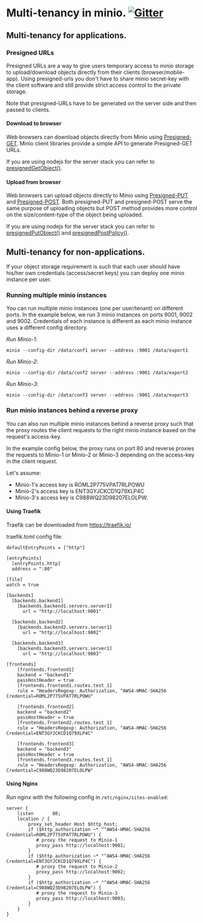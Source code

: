 # Multi-tenancy in minio. [![Gitter](https://badges.gitter.im/Join%20Chat.svg)](https://gitter.im/minio/minio)


## Multi-tenancy for applications.
### Presigned URLs
Presigned URLs are a way to give users temporary access to minio storage to upload/download objects directly from their clients (browser/mobile-app). Using presigned-urls you don't have to share minio secret-key with the client software and still provide strict access control to the private storage.

Note that presigned-URLs have to be generated on the server side and then passed to clients.

#### Download to browser
Web browsers can download objects directly from Minio using [Presigned-GET](http://docs.aws.amazon.com/AmazonS3/latest/dev/ShareObjectPreSignedURL.html). Minio client libraries provide a simple API to generate Presigned-GET URLs.

If you are using nodejs for the server stack you can refer to [presignedGetObject()](https://docs.minio.io/docs/java-client-api-reference#presignedGetObject).

#### Upload from browser
Web browsers can upload objects directly to Minio using [Presigned-PUT](http://docs.aws.amazon.com/AmazonS3/latest/dev/PresignedUrlUploadObject.html) and [Presigned-POST](http://docs.aws.amazon.com/AmazonS3/latest/API/sigv4-post-example.html). Both presigned-PUT and presigned-POST serve the same purpose of uploading objects but POST method provides more control on the size/content-type of the object being uploaded.

If you are using nodejs for the server stack you can refer to [presignedPutObject()](https://docs.minio.io/docs/javascript-client-api-reference#presignedPutObject) and [presignedPostPolicy()](https://docs.minio.io/docs/javascript-client-api-reference#presignedPostPolicy).


## Multi-tenancy for non-applications.
If your object storage requirement is such that each user should have his/her own credentials (access/secret keys) you can deploy one minio instance per user.

### Running multiple minio instances
You can run multiple minio instances (one per user/tenant) on different ports. In the example below, we run 3 minio instances on ports 9001, 9002 and 9002. Credentials of each instance is different as each minio instance uses a different config directory.

*Run Minio-1*:
```
minio --config-dir /data/conf1 server --address :9001 /data/export1
```

*Run Minio-2*:
```
minio --config-dir /data/conf2 server --address :9001 /data/export2
```

*Run Minio-3*:
```
minio --config-dir /data/conf3 server --address :9001 /data/export3
```

### Run minio instances behind a reverse proxy
You can also run multiple minio instances behind a reverse proxy such that the proxy routes the client requests to the right minio instance based on the request's access-key.

In the example config below, the proxy runs on port 80 and reverse proxies the requests to Minio-1 or Minio-2 or Minio-3 depending on the access-key in the client request.

Let's assume:
* Minio-1's access key is ROML2P775VPAT7RLPOWU
* Minio-2's access key is ENT3GYJCKCD1Q79XLP4C
* Minio-3's access key is C988WQ23D98207ELOLPW.

#### Using Traefik
Traefik can be downloaded from https://traefik.io/

traefik.toml config file:

```
defaultEntryPoints = ["http"]

[entryPoints]
  [entryPoints.http]
  address = ":80"

[file]
watch = true

[backends]
  [backends.backend1]
    [backends.backend1.servers.server1]
      url = "http://localhost:9001"

  [backends.backend2]
    [backends.backend2.servers.server1]
      url = "http://localhost:9002"

  [backends.backend3]
    [backends.backend3.servers.server1]
      url = "http://localhost:9003"

[frontends]
    [frontends.frontend1]
    backend = "backend1"
    passHostHeader = true
    [frontends.frontend1.routes.test_1]
    rule = "HeadersRegexp: Authorization, ^AWS4-HMAC-SHA256 Credential=ROML2P775VPAT7RLPOWU"
    
    [frontends.frontend2]
    backend = "backend2"
    passHostHeader = true
    [frontends.frontend2.routes.test_1]
    rule = "HeadersRegexp: Authorization, ^AWS4-HMAC-SHA256 Credential=ENT3GYJCKCD1Q79XLP4C"

    [frontends.frontend3]
    backend = "backend3"
    passHostHeader = true
    [frontends.frontend3.routes.test_1]
    rule = "HeadersRegexp: Authorization, ^AWS4-HMAC-SHA256 Credential=C988WQ23D98207ELOLPW"

```

#### Using Nginx
Run nginx with the following config in `/etc/nginx/sites-enabled`:
```
server {
    listen       80;
	location / {
	    proxy_set_header Host $http_host;
	    if ($http_authorization ~* "^AWS4-HMAC-SHA256 Credential=ROML2P775VPAT7RLPOWU") {
           # proxy the request to Minio-1
	       proxy_pass http://localhost:9001;
	    }
	    if ($http_authorization ~* "^AWS4-HMAC-SHA256 Credential=ENT3GYJCKCD1Q79XLP4C") {
           # proxy the request to Minio-2
	       proxy_pass http://localhost:9002;
	    }
	    if ($http_authorization ~* "^AWS4-HMAC-SHA256 Credential=C988WQ23D98207ELOLPW") {
           # proxy the request to Minio-3
	       proxy_pass http://localhost:9003;
	    }
    }
}
```
